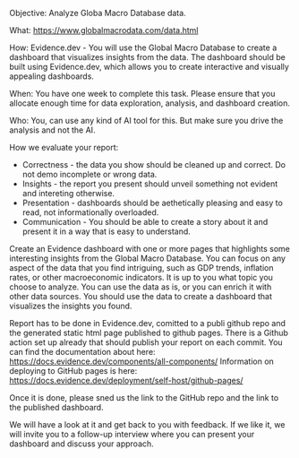 Objective: Analyze Globa Macro Database data.

What: https://www.globalmacrodata.com/data.html

How: Evidence.dev - You will use the Global Macro Database to create a dashboard that visualizes insights from the data. The dashboard should be built using Evidence.dev, which allows you to create interactive and visually appealing dashboards.

When: You have one week to complete this task. Please ensure that you allocate enough time for data exploration, analysis, and dashboard creation.

Who: You, can use any kind of AI tool for this. But make sure you drive the analysis and not the AI.

How we evaluate your report:

- Correctness - the data you show should be cleaned up and correct. Do not demo incomplete or wrong data.
- Insights - the report you present should unveil something not evident and intereting otherwise.
- Presentation - dashboards should be aethetically pleasing and easy to read, not informationally overloaded.
- Communication - You should be able to create a story about it and present it in a way that is easy to understand.

Create an Evidence dashboard with one or more pages that highlights some interesting insights from the Global Macro Database. You can focus on any aspect of the data that you find intriguing, such as GDP trends, inflation rates, or other macroeconomic indicators. It is up to you what topic you choose to analyze. You can use the data as is, or you can enrich it with other data sources. You should use the data to create a dashboard that visualizes the insights you found.

Report has to be done in Evidence.dev, comitted to a publi github repo and the generated static html page published to github pages. There is a Github action set up already that should publish your report on each commit. 
You can find the documentation about here: https://docs.evidence.dev/components/all-components/
Information on deploying to GitHub pages is here: https://docs.evidence.dev/deployment/self-host/github-pages/

Once it is done, please sned us the link to the GitHub repo and the link to the published dashboard.

We will have a look at it and get back to you with feedback. If we like it, we will invite you to a follow-up interview where you can present your dashboard and discuss your approach.